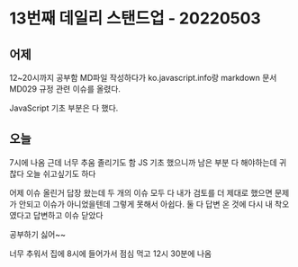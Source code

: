 # 13번째 데일리 스탠드업 - 20220503

## 어제

12~20시까지 공부함
MD파일 작성하다가 ko.javascript.info랑 markdown 문서 MD029 규정 관련 이슈를 올렸다.

JavaScript 기초 부분은 다 했다.

## 오늘

7시에 나옴
근데 너무 추움
졸리기도 함
JS 기초 했으니까 남은 부분 다 해야하는데 귀찮다
오늘 쉬고싶기도 하다

어제 이슈 올린거 답장 왔는데 두 개의 이슈 모두 다 내가 검토를 더 제대로 했으면 문제가 안되고 이슈가 아니었을텐데 그렇게 못해서 아쉽다. 둘 다 답변 온 것에 다시 내 착오였다고 답변하고 이슈 닫았다

공부하기 싫어~~

너무 추워서 집에 8시에 들어가서 점심 먹고 12시 30분에 나옴
